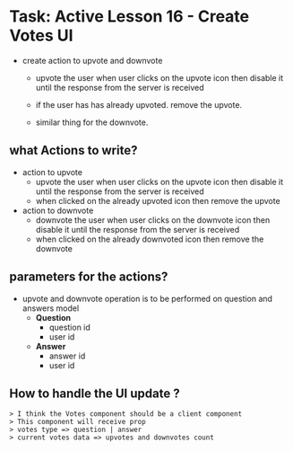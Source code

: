 # Task: Active Lesson 16 - Create Votes UI
 - create action to upvote and downvote
    - upvote the user when user clicks on the upvote icon then disable it until the response from the server is received 
    
    - if the user has has already upvoted. remove the upvote.
    - similar thing for the downvote.

## what Actions to write?

 - action to upvote
    - upvote the user when user clicks on the upvote icon then disable it until the response from the server is received 
    - when clicked on the already upvoted icon then remove the upvote
 - action to downvote
    - downvote the user when user clicks on the downvote icon then disable it until the response from the server is received
    - when clicked on the already downvoted icon then remove the downvote

## parameters for the actions?

 - upvote and downvote operation is to be performed on question and answers model
    - <b>Question</b>
        - question id
        - user id 
    - <b>Answer</b>
        - answer id
        - user id 

## How to handle the UI update ?
    > I think the Votes component should be a client component 
    > This component will receive prop
    > votes type => question | answer
    > current votes data => upvotes and downvotes count

